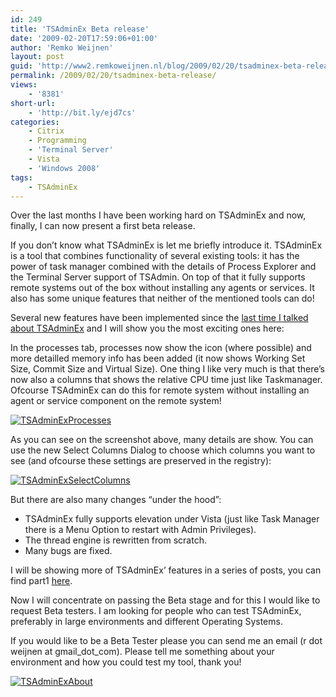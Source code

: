 ```yaml
---
id: 249
title: 'TSAdminEx Beta release'
date: '2009-02-20T17:59:06+01:00'
author: 'Remko Weijnen'
layout: post
guid: 'http://www2.remkoweijnen.nl/blog/2009/02/20/tsadminex-beta-release/'
permalink: /2009/02/20/tsadminex-beta-release/
views:
    - '8381'
short-url:
    - 'http://bit.ly/ejd7cs'
categories:
    - Citrix
    - Programming
    - 'Terminal Server'
    - Vista
    - 'Windows 2008'
tags:
    - TSAdminEx
---
```


Over the last months I have been working hard on TSAdminEx and now, finally, I can now present a first beta release.

If you don’t know what TSAdminEx is let me briefly introduce it. TSAdminEx is a tool that combines functionality of several existing tools: it has the power of task manager combined with the details of Process Explorer and the Terminal Server support of TSAdmin. On top of that it fully supports remote systems out of the box without installing any agents or services. It also has some unique features that neither of the mentioned tools can do!

Several new features have been implemented since the [last time I talked about TSAdminEx](http://192.168.40.25:8081/2008/01/27/test-2/) and I will show you the most exciting ones here:

In the processes tab, processes now show the icon (where possible) and more detailled memory info has been added (it now shows Working Set Size, Commit Size and Virtual Size). One thing I like very much is that there’s now also a columns that shows the relative CPU time just like Taskmanager. Ofcourse TSAdminEx can do this for remote system without installing an agent or service component on the remote system!

[![TSAdminExProcesses](http://192.168.40.25:8081/wp-content/uploads/2009/02/tsadminexprocesses-small.png)](http://192.168.40.25:8081/wp-content/uploads/2009/02/tsadminexprocesses.png)

As you can see on the screenshot above, many details are show. You can use the new Select Columns Dialog to choose which columns you want to see (and ofcourse these settings are preserved in the registry):

[![TSAdminExSelectColumns](http://192.168.40.25:8081/wp-content/uploads/2009/02/tsadminexselectcolumns-small.png)](http://192.168.40.25:8081/wp-content/uploads/2009/02/tsadminexselectcolumns.png)

But there are also many changes “under the hood”:

- TSAdminEx fully supports elevation under Vista (just like Task Manager there is a Menu Option to restart with Admin Privileges).
- The thread engine is rewritten from scratch.
- Many bugs are fixed.

I will be showing more of TSAdminEx’ features in a series of posts, you can find part1 [here](http://192.168.40.25:8081/2009/02/23/tsadminex-features-part-1/).

Now I will concentrate on passing the Beta stage and for this I would like to request Beta testers. I am looking for people who can test TSAdminEx, preferably in large environments and different Operating Systems.

If you would like to be a Beta Tester please you can send me an email (r dot weijnen at gmail\_dot\_com). Please tell me something about your environment and how you could test my tool, thank you!

[![TSAdminExAbout](http://192.168.40.25:8081/wp-content/uploads/2009/02/tsadminexabout-small.png)](http://192.168.40.25:8081/wp-content/uploads/2009/02/tsadminexabout.png)